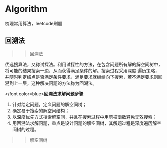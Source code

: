 # Algorithm
梳理常用算法，leetcode刷题

## 回溯法
>> 回溯法

优选搜算法，又称试探法。利用试探性的方法，在包含问题所有解的解空间树中，将可能的结果搜索一边，从而获得满足条件的解。搜索过程采用深度 遍历策略，并随时判定结点是否满足条件要求，满足要求就继续向下搜索，若不满足要求则回溯到上一层，这种解决问题的方法称为回溯法。

</font color=blue>**回溯法求解问题步骤**</font>

1. 针对给定问题，定义问题的解空间树；
2. 确定易于搜索的解空间结构；
3. 以深度优先方式搜索解空间，并且在搜索过程中用剪枝函数避免无效搜索；
4. 用回溯法求解问题，重点是设计问题的解空间树，其解题过程是深度遍历解空间树的过程。

>>解空间树
